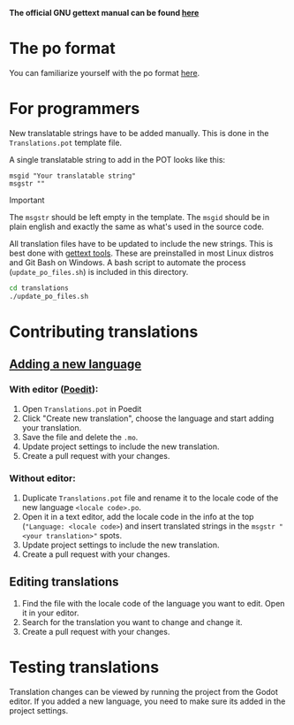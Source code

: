 **The official GNU gettext manual can be found [here](https://www.gnu.org/software/gettext/manual/html_node/index.html)**
# The po format
You can familiarize yourself with the po format [here](https://www.gnu.org/software/gettext/manual/html_node/PO-Files.html).
# For programmers
New translatable strings have to be added manually. This is done in the `Translations.pot` template file.

A single translatable string to add in the POT looks like this:
```po
msgid "Your translatable string"
msgstr ""
```
>[!IMPORTANT]  
>The `msgstr` should be left empty in the template. The `msgid` should be in plain english and exactly the same as what's used in the source code.

All translation files have to be updated to include the new strings.
This is best done with [gettext tools](https://www.gnu.org/software/gettext/manual/html_node/Updating.html). These are preinstalled in most Linux distros and Git Bash on Windows. A bash script to automate the process (`update_po_files.sh`) is included in this directory.
```sh
cd translations
./update_po_files.sh
```
# Contributing translations
## [Adding a new language](https://www.gnu.org/software/gettext/manual/html_node/Creating.html)
### With editor ([Poedit](https://poedit.net)):
1. Open `Translations.pot` in Poedit
2. Click "Create new translation", choose the language and start adding your translation.
3. Save the file and delete the `.mo`.
4. Update project settings to include the new translation.
5. Create a pull request with your changes.
### Without editor:
1. Duplicate `Translations.pot` file and rename it to the locale code of the new language `<locale code>.po`.
2. Open it in a text editor, add the locale code in the info at the top (`"Language: <locale code>`) and insert translated strings in the `msgstr "<your translation>"` spots.
3. Update project settings to include the new translation.
4. Create a pull request with your changes.
## Editing translations
1. Find the file with the locale code of the language you want to edit. Open it in your editor.
2. Search for the translation you want to change and change it.
3. Create a pull request with your changes.
# Testing translations
Translation changes can be viewed by running the project from the Godot editor.
If you added a new language, you need to make sure its added in the project settings.
